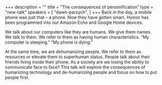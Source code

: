 +++
description = ""
title = "The consequences of personification"
type = "new-talk"
speakers = [
        "dawn-parzych",
]
+++
Back in the day, a mobile phone was just that – a phone. Now they have gotten smart. Humor has been programmed into our Amazon Echo and Google Home devices. 

We talk about our computers like they are humans. We give them names. We talk to them. We refer to them as having human characteristics. “My computer is sleeping.” “My phone is dying.” 

At the same time, we are dehumanizing people. We refer to them as resources or elevate them to superhuman status. People talk about their friends living inside their phone. As a society are we losing the ability to communicate face to face? This talk will explore the consequences of humanizing technology and de-humanizing people and focus on how to put people first.